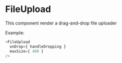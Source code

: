 # FileUpload 

This component render a drag-and-drop file uploader

Example:

```js
<FileUpload
  onDrop={ handleDropping }
  maxSize={ 400 }
/>
```
